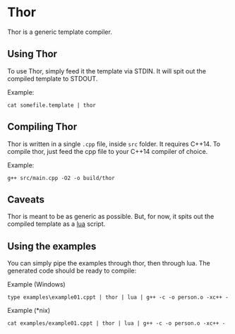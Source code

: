 # Thor

Thor is a generic template compiler.

## Using Thor

To use Thor, simply feed it the template via STDIN.
It will spit out the compiled template to STDOUT.

Example:

    cat somefile.template | thor

## Compiling Thor

Thor is written in a single `.cpp` file, inside `src` folder.
It requires C++14. To compile thor, just feed the cpp file to
your C++14 compiler of choice.

Example:

    g++ src/main.cpp -O2 -o build/thor

## Caveats

Thor is meant to be as generic as possible. But, for now, it spits
out the compiled template as a [lua](http://www.lua.org) script.

## Using the examples

You can simply pipe the examples through thor, then through lua.
The generated code should be ready to compile:

Example (Windows)

    type examples\example01.cppt | thor | lua | g++ -c -o person.o -xc++ -
	
Example (*nix)

    cat examples/example01.cppt | thor | lua | g++ -c -o person.o -xc++ -